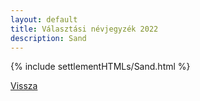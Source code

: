 ```yaml
---
layout: default
title: Választási névjegyzék 2022
description: Sand
---
```


{% include settlementHTMLs/Sand.html %}

[Vissza](./)